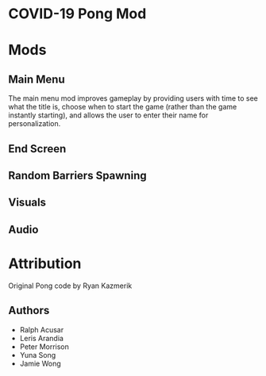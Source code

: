# COVID-19 Pong Mod

# Mods

## Main Menu
The main menu mod improves gameplay by providing users with time to see what the title is, choose when to start the game (rather than the game instantly starting), and allows the user to enter their name for personalization.

## End Screen


## Random Barriers Spawning


## Visuals


## Audio


# Attribution
Original Pong code by Ryan Kazmerik

## Authors
* Ralph Acusar
* Leris Arandia
* Peter Morrison
* Yuna Song
* Jamie Wong